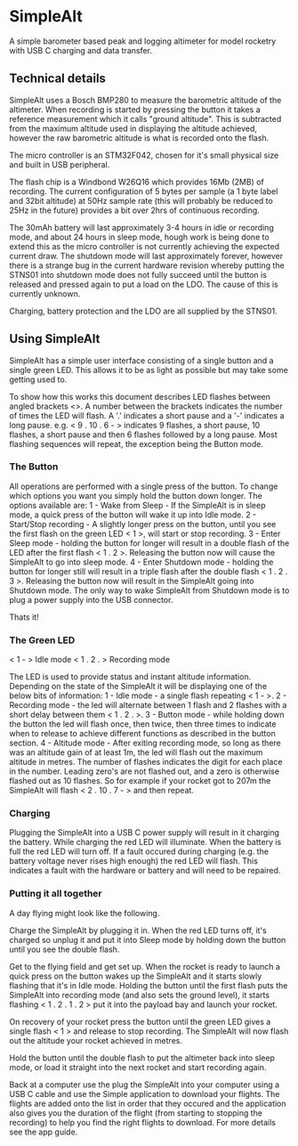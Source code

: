 # SimpleAlt
A simple barometer based peak and logging altimeter for model rocketry with USB C charging and data transfer.

## Technical details
SimpleAlt uses a Bosch BMP280 to measure the barometric altitude of the altimeter. When recording is started by pressing the button it takes a reference measurement which it calls "ground altitude". This is subtracted from the maximum altitude used in displaying the altitude achieved, however the raw barometric altitude is what is recorded onto the flash.

The micro controller is an STM32F042, chosen for it's small physical size and built in USB peripheral.

The flash chip is a Windbond W26Q16 which provides 16Mb (2MB) of recording. The current configuration of 5 bytes per sample (a 1 byte label and 32bit altitude) at 50Hz sample rate (this will probably be reduced to 25Hz in the future) provides a bit over 2hrs of continuous recording. 

The 30mAh battery will last approximately 3-4 hours in idle or recording mode, and about 24 hours in sleep mode, hough work is being done to extend this as the micro controller is not currently achieving the expected current draw. The shutdown mode will last approximately forever, however there is a strange bug in the current hardware revision whereby putting the STNS01 into shutdown mode does not fully succeed until the button is released and pressed again to put a load on the LDO. The cause of this is currently unknown. 

Charging, battery protection and the LDO are all supplied by the STNS01.

## Using SimpleAlt
SimpleAlt has a simple user interface consisting of a single button and a single green LED. This allows it to be as light as possible but may take some getting used to.

To show how this works this document describes LED flashes between angled brackets <>. A number between the brackets indicates the number of times the LED will flash. A '.' indicates a short pause and a '-' indicates a long pause. e.g. < 9 . 10 . 6 - > indicates 9 flashes, a short pause, 10 flashes, a short pause and then 6 flashes followed by a long pause. Most flashing sequences will repeat, the exception being the Button mode.

### The Button
All operations are performed with a single press of the button. To change which options you want you simply hold the button down longer. The options available are:
    1 - Wake from Sleep - If the SimpleAlt is in sleep mode, a quick press of the button will wake it up into Idle mode.
    2 - Start/Stop recording - A slightly longer press on the button, until you see the first flash on the green LED < 1 >, will start or stop recording. 
    3 - Enter Sleep mode - holding the button for longer will result in a double flash of the LED after the first flash < 1 . 2 >. Releasing the button now will cause the SimpleAlt to go into sleep mode.
    4 - Enter Shutdown mode - holding the button for longer still will result in a triple flash after the double flash < 1 . 2 . 3 >. Releasing the button now will result in the SimpleAlt going into Shutdown mode. The only way to wake SimpleAlt from Shutdown mode is to plug a power supply into the USB connector.

Thats it! 

### The Green LED

< 1 - >     Idle mode
< 1 . 2 . > Recording mode

The LED is used to provide status and instant altitude information. Depending on the state of the SimpleAlt it will be displaying one of the below bits of information:
    1 - Idle mode - a single flash repeating < 1 - >.
    2 - Recording mode - the led will alternate between 1 flash and 2 flashes with a short delay between them < 1 . 2 . >.
    3 - Button mode - while holding down the button the led will flash once, then twice, then three times to indicate when to release to achieve different functions as described in the button section.
    4 - Altitude mode - After exiting recording mode, so long as there was an altitude gain of at least 1m, the led will flash out the maximum altitude in metres. The number of flashes indicates the digit for each place in the number. Leading zero's are not flashed out, and a zero is otherwise flashed out as 10 flashes. So for example if your rocket got to 207m the SimpleAlt will flash < 2 . 10 . 7 - > and then repeat.

### Charging
Plugging the SimpleAlt into a USB C power supply will result in it charging the battery. While charging the red LED will illuminate. When the battery is full the red LED will turn off. If a fault occured during charging (e.g. the battery voltage never rises high enough) the red LED will flash. This indicates a fault with the hardware or battery and will need to be repaired.

### Putting it all together
A day flying might look like the following. 

Charge the SimpleAlt by plugging it in. When the red LED turns off, it's charged so unplug it and put it into Sleep mode by holding down the button until you see the double flash.

Get to the flying field and get set up. When the rocket is ready to launch a quick press on the button wakes up the SimpleAlt and it starts slowly flashing that it's in Idle mode. Holding the button until the first flash puts the SimpleAlt into recording mode (and also sets the ground level), it starts flashing < 1 . 2 . 1 . 2 > put it into the payload bay and launch your rocket.

On recovery of your rocket press the button until the green LED gives a single flash < 1 > and release to stop recording. The SimpleAlt will now flash out the altitude your rocket achieved in metres.

Hold the button until the double flash to put the altimeter back into sleep mode, or load it straight into the next rocket and start recording again.

Back at a computer use the plug the SimpleAlt into your computer using a USB C cable and use the Simple application to download your flights. The flights are added onto the list in order that they occured and the application also gives you the duration of the flight (from starting to stopping the recording) to help you find the right flights to download. For more details see the app guide.

